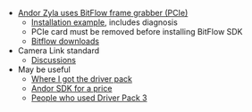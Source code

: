 * [Andor Zyla uses BitFlow frame grabber (PCIe)](http://www.bitflow.com/category/cyton-cxp4/)
  * [Installation example](https://www.scivision.dev/installing-andor-neozyla-camera-in-windows/), includes diagnosis
  * PCIe card must be removed before installing BitFlow SDK
  * [Bitflow downloads](https://www.bitflow.com/current-downloads/)
* Camera Link standard
  * [Discussions](https://forums.ni.com/t5/LabVIEW/CoolSNAP-HQ-from-Roper-Scientific/td-p/552559?profile.language=en)
* May be useful
  * [Where I got the driver pack](https://mdc.custhelp.com/app/answers/detail/a_id/20299/~/imagexpress%E2%AE%3A-driver-updates-for-updating-to-metaxpress%E2%AE-6.5-and-above)
  * [Andor SDK for a price](https://andor.oxinst.com/products/software-development-kit/software-development-kit#product-information-tabs)
  * [People who used Driver Pack 3](https://openspim.org/pipermail/openspim/2015-January/001561.html)
  
